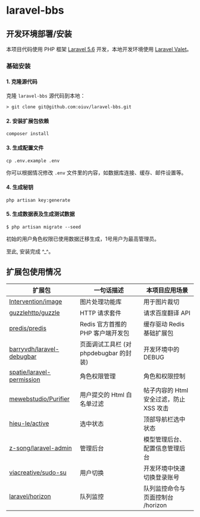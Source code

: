 # laravel-bbs

## 开发环境部署/安装

本项目代码使用 PHP 框架 [Laravel 5.6](https://laravel.com/docs/5.6) 开发，本地开发环境使用 [Laravel Valet](https://laravel.com/docs/5.6/valet)。


### 基础安装

#### 1. 克隆源代码

克隆 `laravel-bbs` 源代码到本地：

    > git clone git@github.com:oiuv/laravel-bbs.git


#### 2. 安装扩展包依赖

    composer install

#### 3. 生成配置文件

```
cp .env.example .env
```

你可以根据情况修改 `.env` 文件里的内容，如数据库连接、缓存、邮件设置等。


#### 4. 生成秘钥

```shell
php artisan key:generate
```

#### 5. 生成数据表及生成测试数据

```shell
$ php artisan migrate --seed
```

初始的用户角色权限已使用数据迁移生成，1号用户为最高管理员。


至此, 安装完成 ^_^。

## 扩展包使用情况

| 扩展包 | 一句话描述 | 本项目应用场景 |
| --- | --- | --- |
| [Intervention/image](https://github.com/Intervention/image) | 图片处理功能库 | 用于图片裁切 |
| [guzzlehttp/guzzle](https://github.com/guzzle/guzzle) | HTTP 请求套件 | 请求百度翻译 API  |
| [predis/predis](https://github.com/nrk/predis.git) | Redis 官方首推的 PHP 客户端开发包 | 缓存驱动 Redis 基础扩展包 |
| [barryvdh/laravel-debugbar](https://github.com/barryvdh/laravel-debugbar) | 页面调试工具栏 (对 phpdebugbar 的封装) | 开发环境中的 DEBUG |
| [spatie/laravel-permission](https://github.com/spatie/laravel-permission) | 角色权限管理 | 角色和权限控制 |
| [mewebstudio/Purifier](https://github.com/mewebstudio/Purifier) | 用户提交的 Html 白名单过滤 | 帖子内容的 Html 安全过滤，防止 XSS 攻击 |
| [hieu-le/active](https://github.com/letrunghieu/active) | 选中状态 | 顶部导航栏选中状态 |
| [z-song/laravel-admin](https://github.com/z-song/laravel-admin) | 管理后台 | 模型管理后台、配置信息管理后台 |
| [viacreative/sudo-su](https://github.com/viacreative/sudo-su) | 用户切换 | 开发环境中快速切换登录账号 |
| [laravel/horizon](https://github.com/laravel/horizon) | 队列监控 | 队列监控命令与页面控制台 /horizon |

